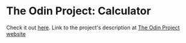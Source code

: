 # The Odin Project: Calculator

Check it out [here](https://ilgatto88.github.io/calculator/). 
Link to the project's description at [The Odin Project website](https://www.theodinproject.com/lessons/foundations-calculator)

